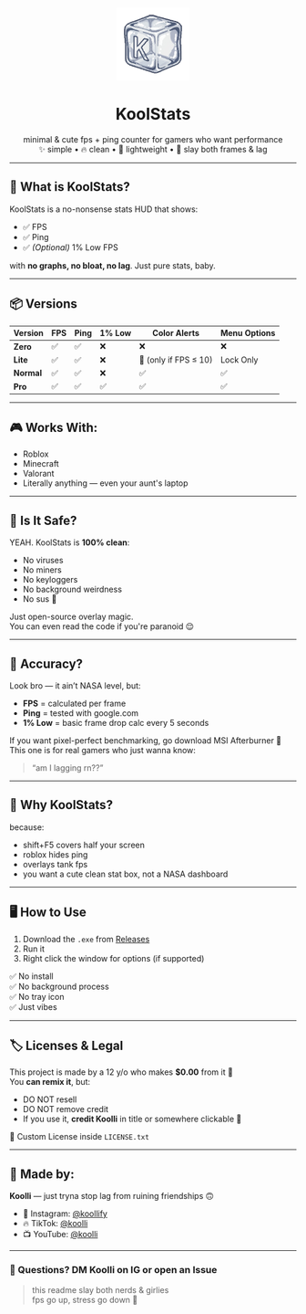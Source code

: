 <p align="center">
  <img src=".github/assets/Gemini_Generated_Image_x1tfjqx1tfjqx1tf-removebg-preview.png" width="128" alt="KoolStats Logo"/>
</p>

<h1 align="center">KoolStats</h1>
<p align="center">
  minimal & cute fps + ping counter for gamers who want performance <br/>
  ✨ simple • 🔥 clean • 🎀 lightweight • 🤌 slay both frames & lag
</p>

---

## 🧊 What is KoolStats?

KoolStats is a no-nonsense stats HUD that shows:

- ✅ FPS  
- ✅ Ping  
- ✅ *(Optional)* 1% Low FPS  

with **no graphs, no bloat, no lag**. Just pure stats, baby.

---

## 📦 Versions

| Version | FPS | Ping | 1% Low | Color Alerts        | Menu Options     |
|---------|-----|------|--------|----------------------|------------------|
| **Zero**   | ✅   | ✅    | ❌      | ❌                    | ❌                |
| **Lite**   | ✅   | ✅    | ❌      | 🔴 (only if FPS ≤ 10) | Lock Only         |
| **Normal** | ✅   | ✅    | ❌      | ✅                    | ✅                |
| **Pro**    | ✅   | ✅    | ✅      | ✅                    | ✅                |

---

## 🎮 Works With:

- Roblox  
- Minecraft  
- Valorant  
- Literally anything — even your aunt's laptop

---

## 🧼 Is It Safe?

YEAH. KoolStats is **100% clean**:  
- No viruses  
- No miners  
- No keyloggers  
- No background weirdness  
- No sus 🧍

Just open-source overlay magic.  
You can even read the code if you're paranoid 😌

---

## 🤔 Accuracy?

Look bro — it ain’t NASA level, but:

- **FPS** = calculated per frame  
- **Ping** = tested with google.com  
- **1% Low** = basic frame drop calc every 5 seconds  

If you want pixel-perfect benchmarking, go download MSI Afterburner 😤  
This one is for real gamers who just wanna know:  
> “am I lagging rn??”

---

## 🧃 Why KoolStats?

because:
- shift+F5 covers half your screen  
- roblox hides ping  
- overlays tank fps  
- you want a cute clean stat box, not a NASA dashboard

---

## 🖥 How to Use

1. Download the `.exe` from [Releases](#)
2. Run it
3. Right click the window for options (if supported)

✅ No install  
✅ No background process  
✅ No tray icon  
✅ Just vibes

---

## 🏷️ Licenses & Legal

This project is made by a 12 y/o who makes **$0.00** from it 😤  
You **can remix it**, but:

- DO NOT resell  
- DO NOT remove credit  
- If you use it, **credit Koolli** in title or somewhere clickable 🔗

📄 Custom License inside `LICENSE.txt`

---

## 🧠 Made by:

**Koolli** — just tryna stop lag from ruining friendships 🙃  
- 🎀 Instagram: [@koollify](https://instagram.com/koollify)  
- 🔥 TikTok: [@koolli](https://tiktok.com/@koolli)  
- 📺 YouTube: [@koolli](https://youtube.com/@koolli)

---

### 💌 Questions? DM Koolli on IG or open an Issue

> this readme slay both nerds & girlies  
> fps go up, stress go down 💅
